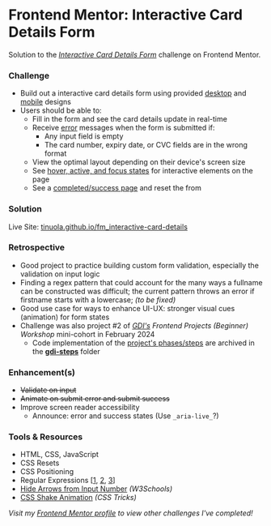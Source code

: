 # Frontend Mentor: Interactive Card Details Form

Solution to the _[Interactive Card Details Form](https://www.frontendmentor.io/challenges/interactive-card-details-form-XpS8cKZDWw)_ challenge on Frontend Mentor.

### Challenge

- Build out a interactive card details form using provided [desktop](/assets/design/desktop-design.jpg) and [mobile](/assets/design/mobile-design.jpg) designs
- Users should be able to:
  - Fill in the form and see the card details update in real-time
  - Receive [error](/assets/design/) messages when the form is submitted if:
    - Any input field is empty
    - The card number, expiry date, or CVC fields are in the wrong format
  - View the optimal layout depending on their device's screen size
  - See [hover, active, and focus states](/assets/design/active-states.jpg) for interactive elements on the page
  - See a [completed/success page](/assets/design/complete-state-desktop.jpg) and reset the from

### Solution

Live Site: [tinuola.github.io/fm_interactive-card-details](https://tinuola.github.io/fm_interactive-card-details/)

### Retrospective

- Good project to practice building custom form validation, especially the validation on input logic
- Finding a regex pattern that could account for the many ways a fullname can be constructed was difficult; the current pattern throws an error if firstname starts with a lowercase; _(to be fixed)_
- Good use case for ways to enhance UI-UX: stronger visual cues (animation) for form states
- Challenge was also project #2 of *[GDI's](https://girldevelopit.com/) Frontend Projects (Beginner) Workshop* mini-cohort in February 2024
  - Code implementation of the [project's phases/steps](https://docs.google.com/document/d/1RS8ger3OMobcRFmZ4Q-MYCY720ZdVzY3VKQ3kzRMUdU/edit?usp=sharing) are archived in the **[gdi-steps](/gdi-steps/)** folder

### Enhancement(s)

- ~~Validate on input~~
- ~~Animate on submit error and submit success~~
- Improve screen reader accessibility
  - Announce: error and success states (Use `_aria-live_`?)

### Tools & Resources

- HTML, CSS, JavaScript
- CSS Resets
- CSS Positioning
- Regular Expressions [[1](https://stackoverflow.com/a/68896296), [2](https://regexpattern.com/whitespace-between-words/), [3](https://regex101.com/)]
- [Hide Arrows from Input Number](https://www.w3schools.com/howto/howto_css_hide_arrow_number.asp) _(W3Schools)_
- [CSS Shake Animation](https://css-tricks.com/snippets/css/shake-css-keyframe-animation/) _(CSS Tricks)_

_Visit my [Frontend Mentor profile](https://www.frontendmentor.io/profile/tinuola) to view other challenges I've completed!_
